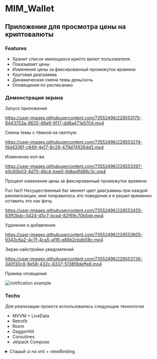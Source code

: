 # MIM_Wallet

## Приложение для просмотра цены на криптовалюты

### Features

- Хранит список имеющихся крипто валют пользователя.
- Показывает цены
- Изменения цены за фиксированный промежуток времени
- Круговая диаграмма
- Динамическая смена темы день/ночь
- Оповещения по расписанию

### Демонстрация экрана

Запуск приложения

https://user-images.githubusercontent.com/73552496/226553175-8443753a-8635-48e9-9117-dd6a471e5704.mp4

Смена темы с тёмной на светлую

https://user-images.githubusercontent.com/73552496/226553274-f4d4336f-c849-4e17-8c28-479d74926dd3.mp4

Изменение кол-ва

https://user-images.githubusercontent.com/73552496/226553397-e0c60b03-4d75-46c4-bee0-9dbedfd89c3c.mp4

Процент изменения цены за фиксированный промежуток времени

Fun fact! Несущественный баг меняет цвет диаграммы  при каждой рекомпозиции, мне понравилось это поведение и я решил временно оставить это как фичу.

https://user-images.githubusercontent.com/73552496/226553455-83ff2bdc-0424-45c7-bca4-82f69c70b5de.mp4

Удаление и добавление

https://user-images.githubusercontent.com/73552496/226553605-9343c6a2-4c7f-4ca5-af16-e86b2cbdb58c.mp4

Экран найстройки уведомлений

https://user-images.githubusercontent.com/73552496/226553736-340f30c8-8e58-432c-8337-5138f8deffe8.mp4

Пример оповщения 

![notification example](https://user-images.githubusercontent.com/73552496/226554463-cfd27c21-fdc6-4b27-b471-41d33f8656c0.jpeg)


### Techs

Для реализации проекта использовались следующие технологии
- MVVM + LiveData
- Retrofit
- Room
- DaggerHilt
- Coroutines
- Jetpack Compose

<details>
  <summary>Старый ui на xml + viewBinding</summary>
  
      https://user-images.githubusercontent.com/73552496/215429488-061e243e-ce79-43cf-b683-f1dc2fbd323f.mp4
  
</details>
